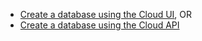 * [Create a database using the Cloud UI](/docs/cloud/cloud-databases/cloud-db-create-custom), OR
* [Create a database using the Cloud API](https://api-docs-featurebase-cloud.redoc.ly/latest/#operation/createDatabase)
